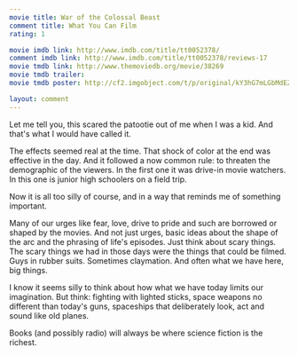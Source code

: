 ```yaml
---
movie title: War of the Colossal Beast
comment title: What You Can Film
rating: 1

movie imdb link: http://www.imdb.com/title/tt0052378/
comment imdb link: http://www.imdb.com/title/tt0052378/reviews-17
movie tmdb link: http://www.themoviedb.org/movie/38269
movie tmdb trailer: 
movie tmdb poster: http://cf2.imgobject.com/t/p/original/kY3hG7mLGbMdEZPL5TdFX8qAzem.jpg

layout: comment
---
```


Let me tell you, this scared the patootie out of me when I was a kid. And that's what I would have called it.

The effects seemed real at the time. That shock of color at the end was effective in the day. And it followed a now common rule: to threaten the demographic of the viewers. In the first one it was drive-in movie watchers. In this one is junior high schoolers on a field trip.

Now it is all too silly of course, and in a way that reminds me of something important.

Many of our urges like fear, love, drive to pride and such are borrowed or shaped by the movies. And not just urges, basic ideas about the shape of the arc and the phrasing of life's episodes. Just think about scary things. The scary things we had in those days were the things that could be filmed. Guys in rubber suits. Sometimes claymation. And often what we have here, big things.

I know it seems silly to think about how what we have today limits our imagination. But think: fighting with lighted sticks, space weapons no different than today's guns, spaceships that deliberately look, act and sound like old planes. 

Books (and possibly radio) will always be where science fiction is the richest.